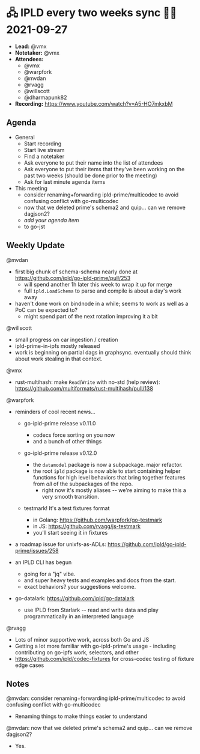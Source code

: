 # 🖧 IPLD every two weeks sync 🙌🏽 2021-09-27

- **Lead:** @vmx
- **Notetaker:** @vmx
- **Attendees:**
  - @vmx
  - @warpfork
  - @mvdan
  - @rvagg 
  - @willscott
  - @dharmapunk82
- **Recording:** https://www.youtube.com/watch?v=A5-HO7mkxbM

## Agenda

- General
  - Start recording
  - Start live stream
  - Find a notetaker
  - Ask everyone to put their name into the list of attendees
  - Ask everyone to put their items that they've been working on the past two weeks (should be done prior to the meeting)
  - Ask for last minute agenda items
- This meeting
  - consider renaming+forwarding ipld-prime/multicodec to avoid confusing conflict with go-multicodec
  - now that we deleted prime's schema2 and quip... can we remove dagjson2?
  - _add your agenda item_
  - to go-jst 


## Weekly Update

@mvdan
 - first big chunk of schema-schema nearly done at https://github.com/ipld/go-ipld-prime/pull/253
     - will spend another 1h later this week to wrap it up for merge
     - full `ipld.LoadSchema` to parse and compile is about a day's work away
 - haven't done work on bindnode in a while; seems to work as well as a PoC can be expected to?
     - might spend part of the next rotation improving it a bit

@willscott
 - small progress on car ingestion / creation
 - ipld-prime-in-ipfs mostly released
 - work is beginning on partial dags in graphsync. eventually should think about work stealing in that context.

@vmx
 - rust-multihash: make `Read`/`Write` with no-std (help review): https://github.com/multiformats/rust-multihash/pull/138

@warpfork

- reminders of cool recent news...
   - go-ipld-prime release v0.11.0
      - codecs force sorting on you now
      - and a bunch of other things

   - go-ipld-prime release v0.12.0
      - the `datamodel` package is now a subpackage.  major refactor.
      - the root `ipld` package is now able to start containing helper functions for high level behaviors that bring together features from *all* of the subpackages of the repo.
         - right now it's mostly aliases -- we're aiming to make this a very smooth transition.

   - testmark!  It's a test fixtures format
      - in Golang: https://github.com/warpfork/go-testmark
      - in JS: https://github.com/rvagg/js-testmark
      - you'll start seeing it in fixtures

- a roadmap issue for unixfs-as-ADLs: https://github.com/ipld/go-ipld-prime/issues/258

- an IPLD CLI has begun
   - going for a "jq" vibe.
   - and super heavy tests and examples and docs from the start.
   - exact behaviors?  your suggestions welcome.

- go-datalark: https://github.com/ipld/go-datalark
   - use IPLD from Starlark -- read and write data and play programmatically in an interpreted language

@rvagg
 - Lots of minor supportive work, across both Go and JS
 - Getting a lot more familiar with go-ipld-prime's usage - including contributing on go-ipfs work, selectors, and other
 - https://github.com/ipld/codec-fixtures for cross-codec testing of fixture edge cases

## Notes

<!-- After each call, the notetaker submits a PR to https://github.com/ipld/team-mgmt to store the notes on the meeting-notes folder -->

@mvdan: consider renaming+forwarding ipld-prime/multicodec to avoid confusing conflict with go-multicodec

 - Renaming things to make things easier to understand

@mvdan: now that we deleted prime's schema2 and quip... can we remove dagjson2?

 - Yes.
